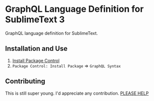 
# GraphQL Language Definition for SublimeText 3

GraphQL language definition for SublimeText.

## Installation and Use

1. [Install Package Control](https://sublime.wbond.net/installation)
2. `Package Control: Install Package` => `GraphQL Syntax`


## Contributing

This is still super young. I'd appreciate any contribution. [PLEASE HELP](https://www.youtube.com/watch?v=1eSMxRya2S8)
